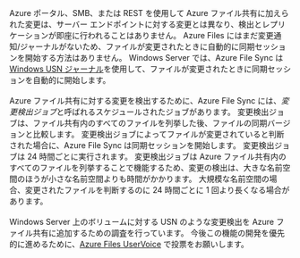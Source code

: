 Azure ポータル、SMB、または REST を使用して Azure ファイル共有に加えられた変更は、サーバー エンドポイントに対する変更とは異なり、検出とレプリケーションが即座に行われることはありません。 Azure Files にはまだ変更通知/ジャーナルがないため、ファイルが変更されたときに自動的に同期セッションを開始する方法はありません。 Windows Server では、Azure File Sync は [Windows USN ジャーナル](https://msdn.microsoft.com/library/windows/desktop/aa363798.aspx)を使用して、ファイルが変更されたときに同期セッションを自動的に開始します。<br /><br /> Azure ファイル共有に対する変更を検出するために、Azure File Sync には、*変更検出ジョブ*と呼ばれるスケジュールされたジョブがあります。 変更検出ジョブは、ファイル共有内のすべてのファイルを列挙した後、ファイルの同期バージョンと比較します。 変更検出ジョブによってファイルが変更されていると判断された場合に、Azure File Sync は同期セッションを開始します。 変更検出ジョブは 24 時間ごとに実行されます。 変更検出ジョブは Azure ファイル共有内のすべてのファイルを列挙することで機能するため、変更の検出は、大きな名前空間のほうが小さな名前空間よりも時間がかかります。 大規模な名前空間の場合、変更されたファイルを判断するのに 24 時間ごとに 1 回より長くなる場合があります。<br /><br />
Windows Server 上のボリュームに対する USN のような変更検出を Azure ファイル共有に追加するための調査を行っています。 今後この機能の開発を優先的に進めるために、[Azure Files UserVoice](https://feedback.azure.com/forums/217298-storage/category/180670-files) で投票をお願いします。
